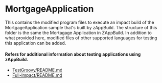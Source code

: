 # MortgageApplication
This contains the modified program files to execute an impact build of the MortgageApplication sample that's built by zAppBuild. The structure of this folder is the same the Mortagage Application in ZAppBuild. In addition to what provided here, modified files of other supported languages for testing this application can be added.

#### Refers for additional information about testing applications using zAppBuild.
- [TestGroovy/README.md](/test/README.md) 
- [Full-Impact/README.md](/test/testScripts/README.md) 
